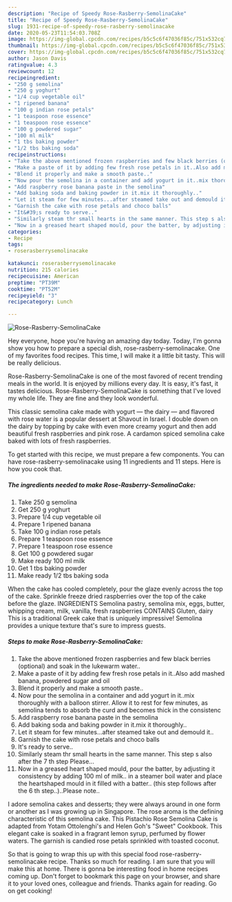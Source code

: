 ```yaml
---
description: "Recipe of Speedy Rose-Rasberry-SemolinaCake"
title: "Recipe of Speedy Rose-Rasberry-SemolinaCake"
slug: 1931-recipe-of-speedy-rose-rasberry-semolinacake
date: 2020-05-23T11:54:03.708Z
image: https://img-global.cpcdn.com/recipes/b5c5c6f47036f85c/751x532cq70/rose-rasberry-semolinacake-recipe-main-photo.jpg
thumbnail: https://img-global.cpcdn.com/recipes/b5c5c6f47036f85c/751x532cq70/rose-rasberry-semolinacake-recipe-main-photo.jpg
cover: https://img-global.cpcdn.com/recipes/b5c5c6f47036f85c/751x532cq70/rose-rasberry-semolinacake-recipe-main-photo.jpg
author: Jason Davis
ratingvalue: 4.3
reviewcount: 12
recipeingredient:
- "250 g semolina"
- "250 g yoghurt"
- "1/4 cup vegetable oil"
- "1 ripened banana"
- "100 g indian rose petals"
- "1 teaspoon rose essence"
- "1 teaspoon rose essence"
- "100 g powdered sugar"
- "100 ml milk"
- "1 tbs baking powder"
- "1/2 tbs baking soda"
recipeinstructions:
- "Take the above mentioned frozen raspberries and few black berries (optional) and soak in the lukewarm water.."
- "Make a paste of it by adding few fresh rose petals in it..Also add mashed banana, powdered sugar and oil"
- "Blend it properly and make a smooth paste.."
- "Now pour the semolina in a container and add yogurt in it..mix thoroughly with a balloon stirrer. Allow it to rest for few minutes, as semolina tends to absorb the curd and becomes thick in the consistenc"
- "Add raspberry rose banana paste in the semolina"
- "Add baking soda and baking powder in it.mix it thoroughly.."
- "Let it steam for few minutes...after steamed take out and demould it.."
- "Garnish the cake with rose petals and choco balls"
- "It&#39;s ready to serve.."
- "Similarly steam thr small hearts in the same manner. This step s also after the 7 th step Please..."
- "Now in a greased heart shaped mould, pour the batter, by adjusting it consistency by adding 100 ml of milk.. in a steamer boil water and place the heartshaped mould in it filled with a batter.. (this step follows after the 6 th step..)..Please note.."
categories:
- Recipe
tags:
- roserasberrysemolinacake

katakunci: roserasberrysemolinacake 
nutrition: 215 calories
recipecuisine: American
preptime: "PT39M"
cooktime: "PT52M"
recipeyield: "3"
recipecategory: Lunch

---
```



![Rose-Rasberry-SemolinaCake](https://img-global.cpcdn.com/recipes/b5c5c6f47036f85c/751x532cq70/rose-rasberry-semolinacake-recipe-main-photo.jpg)

Hey everyone, hope you're having an amazing day today. Today, I'm gonna show you how to prepare a special dish, rose-rasberry-semolinacake. One of my favorites food recipes. This time, I will make it a little bit tasty. This will be really delicious.

Rose-Rasberry-SemolinaCake is one of the most favored of recent trending meals in the world. It is enjoyed by millions every day. It is easy, it's fast, it tastes delicious. Rose-Rasberry-SemolinaCake is something that I've loved my whole life. They are fine and they look wonderful.

This classic semolina cake made with yogurt — the dairy — and flavored with rose water is a popular dessert at Shavout in Israel. I double down on the dairy by topping by cake with even more creamy yogurt and then add beautiful fresh raspberries and pink rose. A cardamon spiced semolina cake baked with lots of fresh raspberries.


To get started with this recipe, we must prepare a few components. You can have rose-rasberry-semolinacake using 11 ingredients and 11 steps. Here is how you cook that.

<!--inarticleads1-->

##### The ingredients needed to make Rose-Rasberry-SemolinaCake:

1. Take 250 g semolina
1. Get 250 g yoghurt
1. Prepare 1/4 cup vegetable oil
1. Prepare 1 ripened banana
1. Take 100 g indian rose petals
1. Prepare 1 teaspoon rose essence
1. Prepare 1 teaspoon rose essence
1. Get 100 g powdered sugar
1. Make ready 100 ml milk
1. Get 1 tbs baking powder
1. Make ready 1/2 tbs baking soda


When the cake has cooled completely, pour the glaze evenly across the top of the cake. Sprinkle freeze dried raspberries over the top of the cake before the glaze. INGREDIENTS Semolina pastry, semolina mix, eggs, butter, whipping cream, milk, vanilla, fresh raspberries CONTAINS Gluten, dairy This is a traditional Greek cake that is uniquely impressive! Semolina provides a unique texture that&#39;s sure to impress guests. 

<!--inarticleads2-->

##### Steps to make Rose-Rasberry-SemolinaCake:

1. Take the above mentioned frozen raspberries and few black berries (optional) and soak in the lukewarm water..
1. Make a paste of it by adding few fresh rose petals in it..Also add mashed banana, powdered sugar and oil
1. Blend it properly and make a smooth paste..
1. Now pour the semolina in a container and add yogurt in it..mix thoroughly with a balloon stirrer. Allow it to rest for few minutes, as semolina tends to absorb the curd and becomes thick in the consistenc
1. Add raspberry rose banana paste in the semolina
1. Add baking soda and baking powder in it.mix it thoroughly..
1. Let it steam for few minutes...after steamed take out and demould it..
1. Garnish the cake with rose petals and choco balls
1. It&#39;s ready to serve..
1. Similarly steam thr small hearts in the same manner. This step s also after the 7 th step Please...
1. Now in a greased heart shaped mould, pour the batter, by adjusting it consistency by adding 100 ml of milk.. in a steamer boil water and place the heartshaped mould in it filled with a batter.. (this step follows after the 6 th step..)..Please note..


I adore semolina cakes and desserts; they were always around in one form or another as I was growing up in Singapore. The rose aroma is the defining characteristic of this semolina cake. This Pistachio Rose Semolina Cake is adapted from Yotam Ottolenghi&#39;s and Helen Goh&#39;s &#34;Sweet&#34; Cookbook. This elegant cake is soaked in a fragrant lemon syrup, perfumed by flower waters. The garnish is candied rose petals sprinkled with toasted coconut. 

So that is going to wrap this up with this special food rose-rasberry-semolinacake recipe. Thanks so much for reading. I am sure that you will make this at home. There is gonna be interesting food in home recipes coming up. Don't forget to bookmark this page on your browser, and share it to your loved ones, colleague and friends. Thanks again for reading. Go on get cooking!
